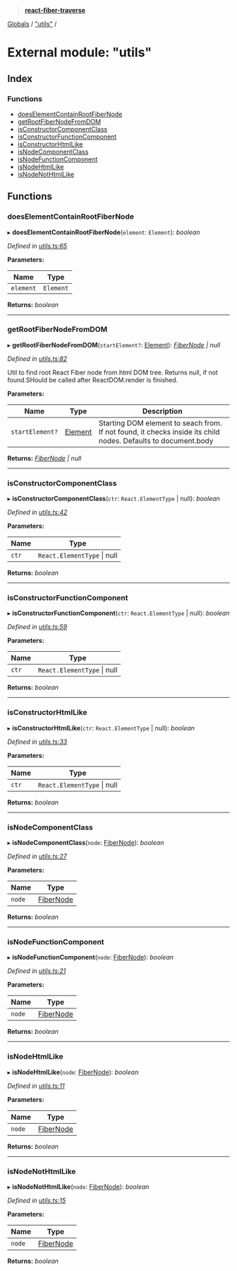 > **[react-fiber-traverse](../README.md)**

[Globals](../globals.md) / ["utils"](_utils_.md) /

# External module: "utils"

## Index

### Functions

* [doesElementContainRootFiberNode](_utils_.md#doeselementcontainrootfibernode)
* [getRootFiberNodeFromDOM](_utils_.md#getrootfibernodefromdom)
* [isConstructorComponentClass](_utils_.md#isconstructorcomponentclass)
* [isConstructorFunctionComponent](_utils_.md#isconstructorfunctioncomponent)
* [isConstructorHtmlLike](_utils_.md#isconstructorhtmllike)
* [isNodeComponentClass](_utils_.md#isnodecomponentclass)
* [isNodeFunctionComponent](_utils_.md#isnodefunctioncomponent)
* [isNodeHtmlLike](_utils_.md#isnodehtmllike)
* [isNodeNotHtmlLike](_utils_.md#isnodenothtmllike)

## Functions

###  doesElementContainRootFiberNode

▸ **doesElementContainRootFiberNode**(`element`: `Element`): *boolean*

*Defined in [utils.ts:65](https://github.com/bendtherules/react-fiber-traverse/blob/18ea2e7/src/utils.ts#L65)*

**Parameters:**

Name | Type |
------ | ------ |
`element` | `Element` |

**Returns:** *boolean*

___

###  getRootFiberNodeFromDOM

▸ **getRootFiberNodeFromDOM**(`startElement?`: [Element](../interfaces/_mocked_types_index_.fibernodedomcontainer.md#element)): *[FiberNode](_mocked_types_index_.md#fibernode) | null*

*Defined in [utils.ts:82](https://github.com/bendtherules/react-fiber-traverse/blob/18ea2e7/src/utils.ts#L82)*

Util to find root React Fiber node from html DOM tree.
Returns null, if not found.SHould be called after ReactDOM.render is finished.

**Parameters:**

Name | Type | Description |
------ | ------ | ------ |
`startElement?` | [Element](../interfaces/_mocked_types_index_.fibernodedomcontainer.md#element) | Starting DOM element to seach from. If not found, it checks inside its child nodes. Defaults to document.body  |

**Returns:** *[FiberNode](_mocked_types_index_.md#fibernode) | null*

___

###  isConstructorComponentClass

▸ **isConstructorComponentClass**(`ctr`: `React.ElementType` | null): *boolean*

*Defined in [utils.ts:42](https://github.com/bendtherules/react-fiber-traverse/blob/18ea2e7/src/utils.ts#L42)*

**Parameters:**

Name | Type |
------ | ------ |
`ctr` | `React.ElementType` \| null |

**Returns:** *boolean*

___

###  isConstructorFunctionComponent

▸ **isConstructorFunctionComponent**(`ctr`: `React.ElementType` | null): *boolean*

*Defined in [utils.ts:59](https://github.com/bendtherules/react-fiber-traverse/blob/18ea2e7/src/utils.ts#L59)*

**Parameters:**

Name | Type |
------ | ------ |
`ctr` | `React.ElementType` \| null |

**Returns:** *boolean*

___

###  isConstructorHtmlLike

▸ **isConstructorHtmlLike**(`ctr`: `React.ElementType` | null): *boolean*

*Defined in [utils.ts:33](https://github.com/bendtherules/react-fiber-traverse/blob/18ea2e7/src/utils.ts#L33)*

**Parameters:**

Name | Type |
------ | ------ |
`ctr` | `React.ElementType` \| null |

**Returns:** *boolean*

___

###  isNodeComponentClass

▸ **isNodeComponentClass**(`node`: [FiberNode](_mocked_types_index_.md#fibernode)): *boolean*

*Defined in [utils.ts:27](https://github.com/bendtherules/react-fiber-traverse/blob/18ea2e7/src/utils.ts#L27)*

**Parameters:**

Name | Type |
------ | ------ |
`node` | [FiberNode](_mocked_types_index_.md#fibernode) |

**Returns:** *boolean*

___

###  isNodeFunctionComponent

▸ **isNodeFunctionComponent**(`node`: [FiberNode](_mocked_types_index_.md#fibernode)): *boolean*

*Defined in [utils.ts:21](https://github.com/bendtherules/react-fiber-traverse/blob/18ea2e7/src/utils.ts#L21)*

**Parameters:**

Name | Type |
------ | ------ |
`node` | [FiberNode](_mocked_types_index_.md#fibernode) |

**Returns:** *boolean*

___

###  isNodeHtmlLike

▸ **isNodeHtmlLike**(`node`: [FiberNode](_mocked_types_index_.md#fibernode)): *boolean*

*Defined in [utils.ts:11](https://github.com/bendtherules/react-fiber-traverse/blob/18ea2e7/src/utils.ts#L11)*

**Parameters:**

Name | Type |
------ | ------ |
`node` | [FiberNode](_mocked_types_index_.md#fibernode) |

**Returns:** *boolean*

___

###  isNodeNotHtmlLike

▸ **isNodeNotHtmlLike**(`node`: [FiberNode](_mocked_types_index_.md#fibernode)): *boolean*

*Defined in [utils.ts:15](https://github.com/bendtherules/react-fiber-traverse/blob/18ea2e7/src/utils.ts#L15)*

**Parameters:**

Name | Type |
------ | ------ |
`node` | [FiberNode](_mocked_types_index_.md#fibernode) |

**Returns:** *boolean*